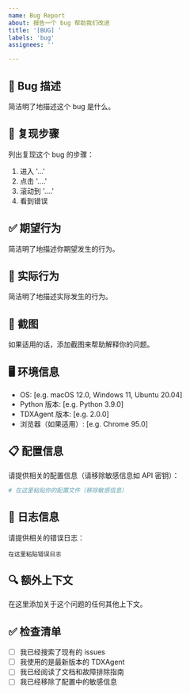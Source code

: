 ```yaml
---
name: Bug Report
about: 报告一个 bug 帮助我们改进
title: '[BUG] '
labels: 'bug'
assignees: ''

---
```


## 🐛 Bug 描述
简洁明了地描述这个 bug 是什么。

## 🔄 复现步骤
列出复现这个 bug 的步骤：

1. 进入 '...'
2. 点击 '....'
3. 滚动到 '....'
4. 看到错误

## ✅ 期望行为
简洁明了地描述你期望发生的行为。

## 📱 实际行为
简洁明了地描述实际发生的行为。

## 📸 截图
如果适用的话，添加截图来帮助解释你的问题。

## 🖥️ 环境信息
 - OS: [e.g. macOS 12.0, Windows 11, Ubuntu 20.04]
 - Python 版本: [e.g. Python 3.9.0]
 - TDXAgent 版本: [e.g. 2.0.0]
 - 浏览器（如果适用）: [e.g. Chrome 95.0]

## 📋 配置信息
请提供相关的配置信息（请移除敏感信息如 API 密钥）：

```yaml
# 在这里粘贴你的配置文件（移除敏感信息）
```

## 📄 日志信息
请提供相关的错误日志：

```
在这里粘贴错误日志
```

## 🔍 额外上下文
在这里添加关于这个问题的任何其他上下文。

## ✅ 检查清单
- [ ] 我已经搜索了现有的 issues
- [ ] 我使用的是最新版本的 TDXAgent
- [ ] 我已经阅读了文档和故障排除指南
- [ ] 我已经移除了配置中的敏感信息